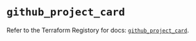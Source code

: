 # `github_project_card`

Refer to the Terraform Registory for docs: [`github_project_card`](https://www.terraform.io/docs/providers/github/r/project_card).
